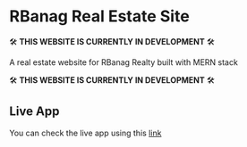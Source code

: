 # RBanag Real Estate Site
🛠️ **THIS WEBSITE IS CURRENTLY IN DEVELOPMENT** 🛠️

A real estate website for RBanag Realty built with MERN stack

🛠️ **THIS WEBSITE IS CURRENTLY IN DEVELOPMENT** 🛠️

## Live App
You can check the live app using this [link](https://willowy-maamoul-d5182c.netlify.app/)


